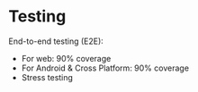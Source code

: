 # Testing
End-to-end testing (E2E):
- For web: 90% coverage
- For Android & Cross Platform: 90% coverage
- Stress testing
